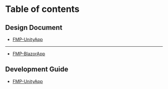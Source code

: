 # Table of contents

## Design Document

* [FMP-UnityApp](README.md)

***

* [FMP-BlazorApp](fmp-blazorapp.md)

## Development Guide

* [FMP-UnityApp](development-guide/fmp-unityapp.md)
